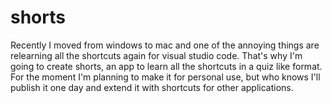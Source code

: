 # shorts

Recently I moved from windows to mac and one of the annoying things are relearning all the shortcuts again for visual studio code. That's why I'm going to create shorts, an app to learn all the shortcuts in a quiz like format. For the moment I'm planning to make it for personal use, but who knows I'll publish it one day and extend it with shortcuts for other applications.
